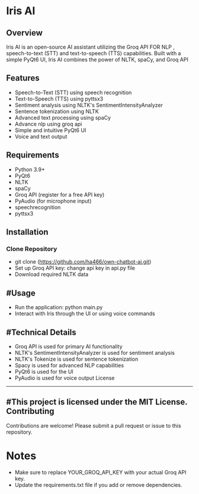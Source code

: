 # Iris AI

## Overview

Iris AI is an open-source AI assistant utilizing the Groq API FOR NLP , speech-to-text (STT) and text-to-speech (TTS) capabilities. Built with a simple PyQt6 UI, Iris AI combines the power of NLTK, spaCy, and Groq API 


## Features

*   Speech-to-Text (STT) using speech recognition 
*   Text-to-Speech (TTS) using pyttsx3
*   Sentiment analysis using NLTK's SentimentIntensityAnalyzer
*   Sentence tokenization using NLTK
*   Advanced text processing using spaCy
*   Advance nlp using groq api 
*   Simple and intuitive PyQt6 UI
*   Voice and text output


## Requirements

*   Python 3.9+
*   PyQt6
*   NLTK
*   spaCy
*   Groq API (register for a free API key)
*   PyAudio (for microphone input)
*   speechrecognition
*   pyttsx3

## Installation

### Clone Repository

* git clone (https://github.com/ha466/own-chatbot-ai.git)
* Set up Groq API key: change api key in api.py file 
* Download required NLTK data

#Usage
-----
* Run the application: python main.py
* Interact with Iris through the UI or using voice commands

#Technical Details
-----------------
* Groq API is used for primary AI functionality
* NLTK's SentimentIntensityAnalyzer is used for sentiment analysis
* NLTK's Tokenize is used for sentence tokenization
* Spacy is used for advanced NLP capabilities
* PyQt6 is used for the UI
* PyAudio is used for voice output
License
-------
#This project is licensed under the MIT License.
Contributing
------------
Contributions are welcome! Please submit a pull request or issue to this repository.
# Notes
* Make sure to replace YOUR_GROQ_API_KEY with your actual Groq API key.
* Update the requirements.txt file if you add or remove dependencies.
